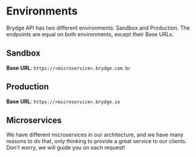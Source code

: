 # Environments

Brydge API has two different environments: Sandbox and Production. The endpoints are equal on both environments, except their Base URLs.

## Sandbox
**Base URL**: `https://<microservice>.brydge.com.br`

## Production
**Base URL**: `https://<microservice>.brydge.io`

## Microservices
We have different microservices in our architecture, and we have many reasons to do that, only thinking to provide a great service to our clients. Don't worry, we will guide you on each request!
